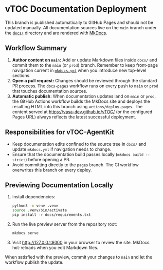 # vTOC Documentation Deployment

This branch is published automatically to GitHub Pages and should not be updated manually. All documentation sources live on the `main` branch under the [`docs/`](https://github.com/vasa-dev/vTOC/tree/main/docs) directory and are rendered with [MkDocs](https://www.mkdocs.org/).

## Workflow Summary

1. **Author content on `main`:** Add or update Markdown files inside `docs/` and commit them to the `main` (or `prod`) branch. Remember to keep front-page navigation current in [`mkdocs.yml`](https://github.com/vasa-dev/vTOC/blob/main/mkdocs.yml) when you introduce new top-level sections.
2. **Open a pull request:** Changes should be reviewed through the standard PR process. The `docs-pages` workflow runs on every push to `main` or `prod` that touches documentation sources.
3. **Automatic publish:** When documentation updates land on `main` or `prod`, the GitHub Actions workflow builds the MkDocs site and deploys the resulting HTML into this branch using `actions/deploy-pages`. The content served at https://vasa-dev.github.io/vTOC/ (or the configured Pages URL) always reflects the latest successful deployment.

## Responsibilities for vTOC-AgentKit

- Keep documentation edits confined to the source tree in `docs/` and update `mkdocs.yml` if navigation needs to change.
- Ensure that the documentation build passes locally (`mkdocs build --strict`) before opening a PR.
- Avoid committing directly to the `pages` branch. The CI workflow overwrites this branch on every deploy.

## Previewing Documentation Locally

1. Install dependencies:
   ```bash
   python3 -m venv .venv
   source .venv/bin/activate
   pip install -r docs/requirements.txt
   ```
2. Run the live preview server from the repository root:
   ```bash
   mkdocs serve
   ```
3. Visit http://127.0.0.1:8000 in your browser to review the site. MkDocs hot-reloads when you edit Markdown files.

When satisfied with the preview, commit your changes to `main` and let the workflow publish the update.
